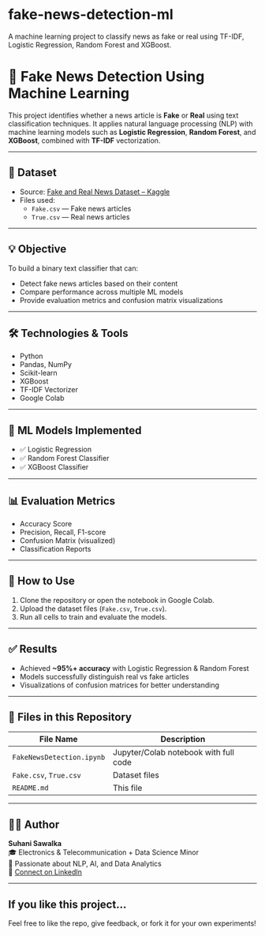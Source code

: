 # fake-news-detection-ml
A machine learning project to classify news as fake or real using TF-IDF, Logistic Regression, Random Forest and XGBoost.

# 📰 Fake News Detection Using Machine Learning

This project identifies whether a news article is **Fake** or **Real** using text classification techniques. It applies natural language processing (NLP) with machine learning models such as **Logistic Regression**, **Random Forest**, and **XGBoost**, combined with **TF-IDF** vectorization.

---

## 📂 Dataset

- Source: [Fake and Real News Dataset – Kaggle](https://www.kaggle.com/datasets/clmentbisaillon/fake-and-real-news-dataset)
- Files used:
  - `Fake.csv` — Fake news articles
  - `True.csv` — Real news articles

---

## 💡 Objective

To build a binary text classifier that can:
- Detect fake news articles based on their content
- Compare performance across multiple ML models
- Provide evaluation metrics and confusion matrix visualizations

---

## 🛠️ Technologies & Tools

- Python
- Pandas, NumPy
- Scikit-learn
- XGBoost
- TF-IDF Vectorizer
- Google Colab

---

## 🧠 ML Models Implemented

- ✅ Logistic Regression
- ✅ Random Forest Classifier
- ✅ XGBoost Classifier

---

## 📊 Evaluation Metrics

- Accuracy Score
- Precision, Recall, F1-score
- Confusion Matrix (visualized)
- Classification Reports

---

## 📌 How to Use

1. Clone the repository or open the notebook in Google Colab.
2. Upload the dataset files (`Fake.csv`, `True.csv`).
3. Run all cells to train and evaluate the models.

---

## ✅ Results

- Achieved **~95%+ accuracy** with Logistic Regression & Random Forest
- Models successfully distinguish real vs fake articles
- Visualizations of confusion matrices for better understanding

---

## 📁 Files in this Repository

| File Name               | Description                            |
|------------------------|----------------------------------------|
| `FakeNewsDetection.ipynb` | Jupyter/Colab notebook with full code |
| `Fake.csv`, `True.csv`    | Dataset files      |
| `README.md`               | This file                            |

---

## 👩‍💻 Author

**Suhani Sawalka**  
🎓 Electronics & Telecommunication + Data Science Minor  
💼 Passionate about NLP, AI, and Data Analytics  
🔗 [Connect on LinkedIn](https://www.linkedin.com)

---

##  If you like this project...

Feel free to like the repo, give feedback, or fork it for your own experiments!

